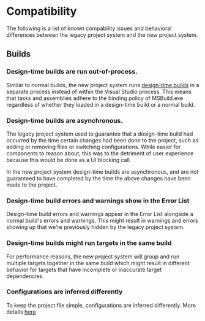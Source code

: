 # Compatibility

The following is a list of known compability issues and behavioral differences between the legacy project system and the new project system.

## Builds

### Design-time builds are run out-of-process.
Similar to normal builds, the new project system runs [design-time builds](design-time-builds.md) in a separate process instead of within the Visual Studio process. This means that tasks and assemblies adhere to the binding policy of MSBuild.exe regardless of whether they loaded in a design-time build or a normal build.

### Design-time builds are asynchronous.
The legacy project system used to guarantee that a design-time build had occurred by the time certain changes had been done to the project, such as adding or removing files or switching configurations. While easier for components to reason about, this was to the detriment of user experience because this would be done as a UI blocking call.

In the new project system design-time builds are asynchronous, and are not guaranteed to have completed by the time the above changes have been made to the project.

### Design-time build errors and warnings show in the Error List
Design-time build errors and warnings appear in the Error List alongside a normal build's errors and warnings. This might result in warnings and errors showing up that we're previously hidden by the legacy project system.

### Design-time builds might run targets in the same build
For performance reasons, the new project system will group and run multiple targets together in the same build which might result in different behavior for targets that have incomplete or inaccurate target dependencies.

### Configurations are inferred differently
To keep the project file simple, configurations are inferred differently. More details [here](configurations.md)
